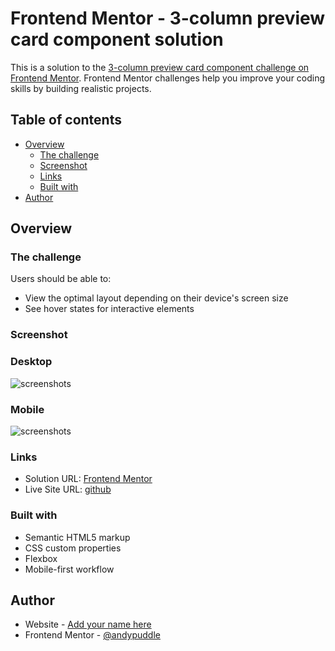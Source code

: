 # Frontend Mentor - 3-column preview card component solution

This is a solution to the [3-column preview card component challenge on Frontend Mentor](https://www.frontendmentor.io/challenges/3column-preview-card-component-pH92eAR2-). Frontend Mentor challenges help you improve your coding skills by building realistic projects.

## Table of contents

- [Overview](#overview)
  - [The challenge](#the-challenge)
  - [Screenshot](#screenshot)
  - [Links](#links)
  - [Built with](#built-with)
- [Author](#author)

## Overview

### The challenge

Users should be able to:

- View the optimal layout depending on their device's screen size
- See hover states for interactive elements

### Screenshot
### Desktop
![screenshots](./images/desktop-screenshot.png)
### Mobile
![screenshots](./images/mobile-screenshot.png)

### Links

- Solution URL: [Frontend Mentor](https://your-solution-url.com)
- Live Site URL: [github](https://andypuddle.github.io/3-column-preview-card-component/)

### Built with

- Semantic HTML5 markup
- CSS custom properties
- Flexbox
- Mobile-first workflow

## Author

- Website - [Add your name here](https://www.frontendmentor.io/solutions/3column-preview-card-component-S1kbvK445)
- Frontend Mentor - [@andypuddle](https://www.frontendmentor.io/profile/andypuddle)
